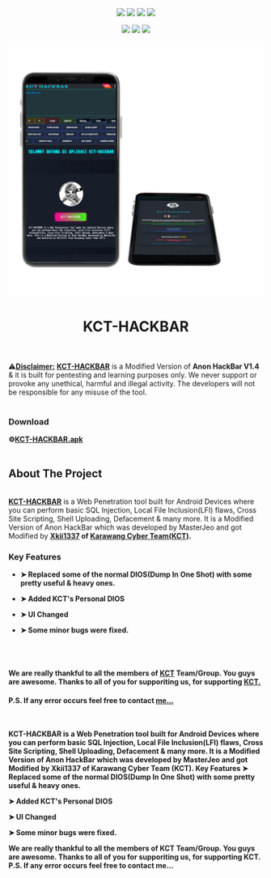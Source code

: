 <p align="center">
  <img src="https://img.shields.io/badge/version-V1.4-green?style=flat-square">
  <img src="https://img.shields.io/github/stars/darknethaxor/DH-HackBar?style=flat-square">
  <img src="https://img.shields.io/github/issues/darknethaxor/DH-HackBar?color=red&style=flat-square">
  <img src="https://img.shields.io/github/forks/darknethaxor/DH-HackBar?color=teal&style=flat-square">
</p>

<p align="center">
  <img src="https://img.shields.io/badge/Open%20Source-No-darkgreen?style=flat-square">
  <img src="https://img.shields.io/badge/Maintained%20-No-lightblue?style=flat-square">
  <img src="https://img.shields.io/badge/Written%20In-Java%20|%20JavaScript-darkcyan?style=flat-square">

</p>

<p>
<p align="center">

  ![KCT HackBar](https://raw.githubusercontent.com/KarawangCyber2021Team/KCT-HACKBAR/refs/heads/main/foto/20250622_143806.jpg)

</p>
<h1 align="center"> KCT-HACKBAR </h1> <br>



<br>
⚠<b><u>Disclaimer:</u></b> <b><a href="https://ghhcommunity.github.io/KCT-HACKBAR/GHHC-HACKBAR.apk">KCT-HACKBAR</a></b> is a Modified Version of <b>Anon HackBar V1.4</b> & it is built for pentesting and learning purposes only. We never support or provoke any unethical, harmful and illegal activity. The developers will not be responsible for any misuse of the tool.
<br>
<br>

### Download

<b>⚙<a href="https://ucenhaxor07.github.io/KCT-HACKBAR/KCT-HACKBAR.apk">KCT-HACKBAR.apk</a></b>
<br>
<br>

## About The Project

<br>
<b><a href="https://ghhcommunity.github.io/GHHC-HACKBAR/GHHC-HACKBAR.apk">KCT-HACKBAR</a></b> is a Web Penetration tool built for Android Devices where you can perform basic SQL Injection, Local File Inclusion(LFI) flaws, Cross Site Scripting, Shell Uploading, Defacement & many more.
It is a Modified Version of Anon HackBar which was developed by MasterJeo and got Modified by <b><a href="https://www.facebook.com/UcenGntng/">Xkii1337</a></> of <b><a href="https://www.facebook.com/profile.php?id=100077462882943/">Karawang Cyber Team(KCT)</a></b>.
<br>

### Key Features

* ➤ Replaced some of the normal DIOS(Dump In One Shot) with some pretty useful & heavy ones.

* ➤ Added KCT's Personal DIOS

* ➤ UI Changed

* ➤ Some minor bugs were fixed.

<br>
</br>

<h4>We are really thankful to all the members of <b><a href="https://t.me/Xkii1337">KCT</a></b> <b>Team/Group</b>. You guys are awesome. Thanks to all of you for supporiting us, for supporting <b><a href="https://t.me/Xkii1337">KCT.</a></b></h4>

<h4>P.S. If any error occurs feel free to contact <b><a href="https://www.facebook.com/UcenGntng/">me...</a></b></h4><br>










KCT-HACKBAR is a Web Penetration tool built for Android Devices where you can perform basic SQL Injection, Local File Inclusion(LFI) flaws, Cross Site Scripting, Shell Uploading, Defacement & many more. It is a Modified Version of Anon HackBar which was developed by MasterJeo and got Modified by Xkii1337 of Karawang Cyber Team (KCT).
Key Features
➤ Replaced some of the normal DIOS(Dump In One Shot) with some pretty useful & heavy ones.

➤ Added KCT's Personal DIOS

➤ UI Changed

➤ Some minor bugs were fixed.



We are really thankful to all the members of KCT Team/Group. You guys are awesome. Thanks to all of you for supporiting us, for supporting KCT.
P.S. If any error occurs feel free to contact me...
